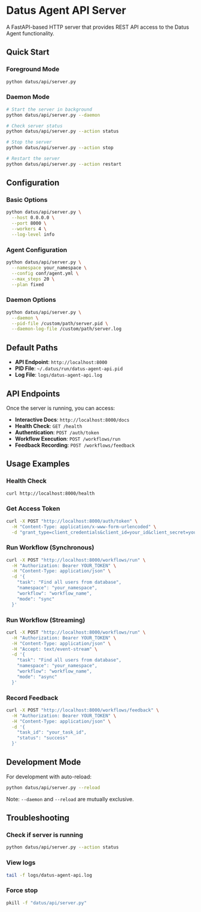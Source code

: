 # Datus Agent API Server

A FastAPI-based HTTP server that provides REST API access to the Datus Agent functionality.

## Quick Start

### Foreground Mode
```bash
python datus/api/server.py
```

### Daemon Mode
```bash
# Start the server in background
python datus/api/server.py --daemon

# Check server status
python datus/api/server.py --action status

# Stop the server
python datus/api/server.py --action stop

# Restart the server
python datus/api/server.py --action restart
```

## Configuration

### Basic Options
```bash
python datus/api/server.py \
  --host 0.0.0.0 \
  --port 8000 \
  --workers 4 \
  --log-level info
```

### Agent Configuration
```bash
python datus/api/server.py \
  --namespace your_namespace \
  --config conf/agent.yml \
  --max_steps 20 \
  --plan fixed
```

### Daemon Options
```bash
python datus/api/server.py \
  --daemon \
  --pid-file /custom/path/server.pid \
  --daemon-log-file /custom/path/server.log
```

## Default Paths

- **API Endpoint**: `http://localhost:8000`
- **PID File**: `~/.datus/run/datus-agent-api.pid`
- **Log File**: `logs/datus-agent-api.log`

## API Endpoints

Once the server is running, you can access:

- **Interactive Docs**: `http://localhost:8000/docs`
- **Health Check**: `GET /health`
- **Authentication**: `POST /auth/token`
- **Workflow Execution**: `POST /workflows/run`
- **Feedback Recording**: `POST /workflows/feedback`

## Usage Examples

### Health Check
```bash
curl http://localhost:8000/health
```

### Get Access Token
```bash
curl -X POST "http://localhost:8000/auth/token" \
  -H "Content-Type: application/x-www-form-urlencoded" \
  -d "grant_type=client_credentials&client_id=your_id&client_secret=your_secret"
```

### Run Workflow (Synchronous)
```bash
curl -X POST "http://localhost:8000/workflows/run" \
  -H "Authorization: Bearer YOUR_TOKEN" \
  -H "Content-Type: application/json" \
  -d '{
    "task": "Find all users from database",
    "namespace": "your_namespace",
    "workflow": "workflow_name",
    "mode": "sync"
  }'
```

### Run Workflow (Streaming)
```bash
curl -X POST "http://localhost:8000/workflows/run" \
  -H "Authorization: Bearer YOUR_TOKEN" \
  -H "Content-Type: application/json" \
  -H "Accept: text/event-stream" \
  -d '{
    "task": "Find all users from database",
    "namespace": "your_namespace",
    "workflow": "workflow_name",
    "mode": "async"
  }'
```

### Record Feedback
```bash
curl -X POST "http://localhost:8000/workflows/feedback" \
  -H "Authorization: Bearer YOUR_TOKEN" \
  -H "Content-Type: application/json" \
  -d '{
    "task_id": "your_task_id",
    "status": "success"
  }'
```

## Development Mode

For development with auto-reload:
```bash
python datus/api/server.py --reload
```

Note: `--daemon` and `--reload` are mutually exclusive.

## Troubleshooting

### Check if server is running
```bash
python datus/api/server.py --action status
```

### View logs
```bash
tail -f logs/datus-agent-api.log
```

### Force stop
```bash
pkill -f "datus/api/server.py"
```